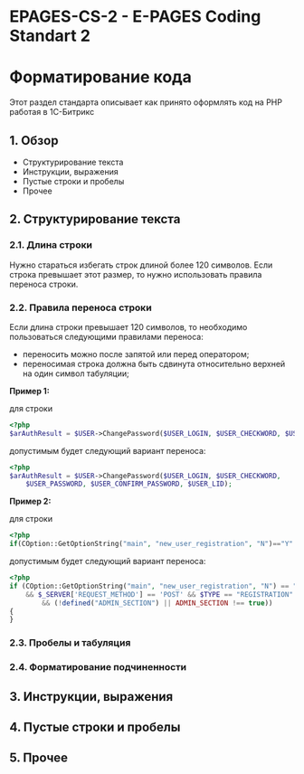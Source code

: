 # EPAGES-CS-2 - E-PAGES Coding Standart 2

<h1>Форматирование кода</h1>

Этот раздел стандарта описывает как принято оформлять код на PHP работая в 1С-Битрикс

<h2>1. Обзор</h2>
<ul>
    <li>Структурирование текста</li>
    <li>Инструкции, выражения</li>
    <li>Пустые строки и пробелы</li>
    <li>Прочее</li>
</ul>

<h2>2. Структурирование текста</h2>
<h3>2.1. Длина строки</h3>
Нужно стараться избегать строк длиной более 120 символов. Если строка превышает этот размер, то нужно использовать правила переноса строки.

<h3>2.2. Правила переноса строки</h3>
Если длина строки превышает 120 символов, то необходимо пользоваться следующими правилами переноса:
<ul>
    <li>переносить можно после запятой или перед оператором;</li>
    <li>переносимая строка должна быть сдвинута относительно верхней на один символ табуляции;</li>
</ul>

<b>Пример 1:</b>

для строки
```php
<?php
$arAuthResult = $USER->ChangePassword($USER_LOGIN, $USER_CHECKWORD, $USER_PASSWORD, $USER_CONFIRM_PASSWORD, $USER_LID);
```

допустимым будет следующий вариант переноса:
```php
<?php
$arAuthResult = $USER->ChangePassword($USER_LOGIN, $USER_CHECKWORD,
    $USER_PASSWORD, $USER_CONFIRM_PASSWORD, $USER_LID);
```

<b>Пример 2:</b>

для строки
```php
<?php
if(COption::GetOptionString("main", "new_user_registration", "N")=="Y" && $_SERVER['REQUEST_METHOD']=='POST' && $TYPE=="REGISTRATION" && (!defined("ADMIN_SECTION") || ADMIN_SECTION!==true))
```

допустимым будет следующий вариант переноса:
```php
<?php
if (COption::GetOptionString("main", "new_user_registration", "N") == "Y"
    && $_SERVER['REQUEST_METHOD'] == 'POST' && $TYPE == "REGISTRATION"
        && (!defined("ADMIN_SECTION") || ADMIN_SECTION !== true))
{
}
```

<h3>2.3. Пробелы и табуляция</h3>
<h3>2.4. Форматирование подчиненности</h3>


<h2>3. Инструкции, выражения</h2>


<h2>4. Пустые строки и пробелы</h2>


<h2>5. Прочее</h2>

